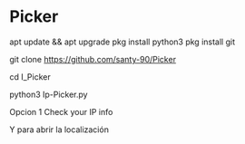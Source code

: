 # Picker

apt update && apt upgrade
pkg install python3
pkg install git

git clone
https://github.com/santy-90/Picker

cd I_Picker

python3 Ip-Picker.py

Opcion 1 Check your IP info

Y para abrir la localización
